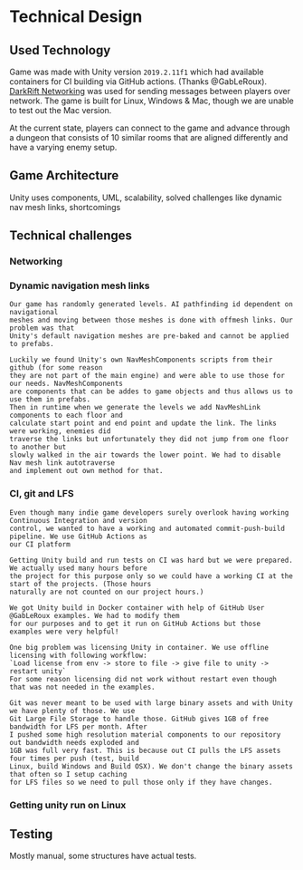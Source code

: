 # Technical Design

## Used Technology

Game was made with Unity version `2019.2.11f1` which had available containers for CI building via GitHub actions. (Thanks @GabLeRoux). [DarkRift Networking](https://www.darkriftnetworking.com/darkrift2) was used for sending messages between players over network. The game is built for Linux, Windows & Mac, though we are unable to test out the Mac version.

At the current state, players can connect to the game and advance through a dungeon that consists of 10 similar rooms that are aligned differently and have a varying enemy setup.

## Game Architecture

Unity uses components, UML, scalability, solved challenges like dynamic nav mesh links, shortcomings

## Technical challenges

### Networking

### Dynamic navigation mesh links
    Our game has randomly generated levels. AI pathfinding id dependent on navigational
    meshes and moving between those meshes is done with offmesh links. Our problem was that
    Unity's default navigation meshes are pre-baked and cannot be applied to prefabs.

    Luckily we found Unity's own NavMeshComponents scripts from their github (for some reason
    they are not part of the main engine) and were able to use those for our needs. NavMeshComponents
    are components that can be addes to game objects and thus allows us to use them in prefabs.
    Then in runtime when we generate the levels we add NavMeshLink components to each floor and
    calculate start point and end point and update the link. The links were working, enemies did
    traverse the links but unfortunately they did not jump from one floor to another but
    slowly walked in the air towards the lower point. We had to disable Nav mesh link autotraverse
    and implement out own method for that.
### CI, git and LFS
    Even though many indie game developers surely overlook having working Continuous Integration and version
    control, we wanted to have a working and automated commit-push-build pipeline. We use GitHub Actions as
    our CI platform

    Getting Unity build and run tests on CI was hard but we were prepared. We actually used many hours before
    the project for this purpose only so we could have a working CI at the start of the projects. (Those hours
    naturally are not counted on our project hours.)

    We got Unity build in Docker container with help of GitHub User @GabLeRoux examples. We had to modify them
    for our purposes and to get it run on GitHub Actions but those examples were very helpful!

    One big problem was licensing Unity in container. We use offline licensing with following workflow:
    `Load license from env -> store to file -> give file to unity -> restart unity` 
    For some reason licensing did not work without restart even though that was not needed in the examples.

    Git was never meant to be used with large binary assets and with Unity we have plenty of those. We use
    Git Large File Storage to handle those. GitHub gives 1GB of free bandwidth for LFS per month. After
    I pushed some high resolution material components to our repository out bandwidth needs exploded and
    1GB was full very fast. This is because out CI pulls the LFS assets four times per push (test, build
    Linux, build Windows and Build OSX). We don't change the binary assets that often so I setup caching
    for LFS files so we need to pull those only if they have changes.
    
### Getting unity run on Linux

## Testing

Mostly manual, some structures have actual tests.
